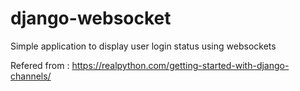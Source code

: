 # django-websocket

Simple application to display user login status using websockets

Refered from : https://realpython.com/getting-started-with-django-channels/

